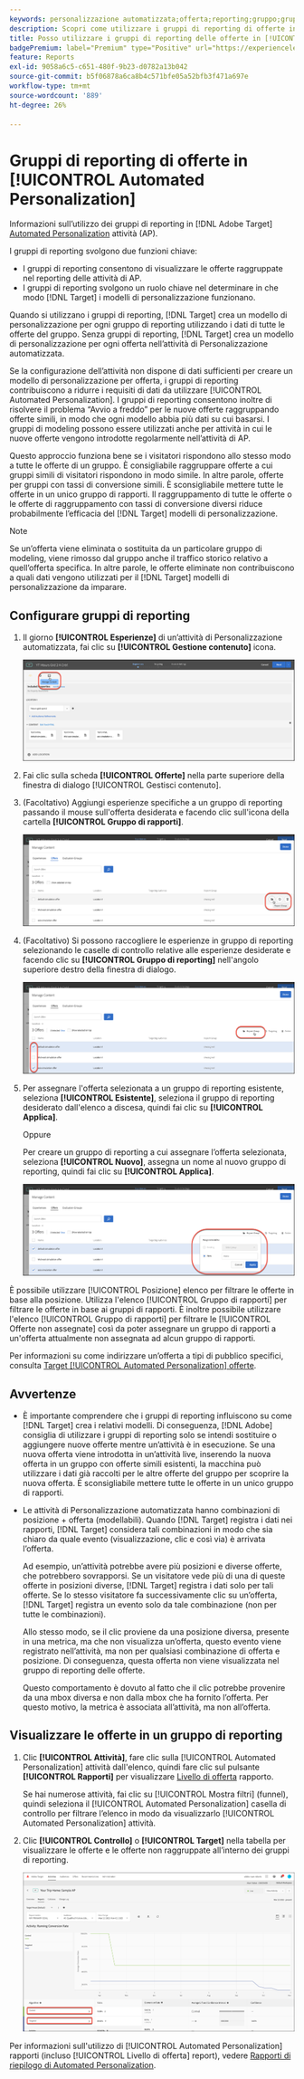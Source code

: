 ```yaml
---
keywords: personalizzazione automatizzata;offerta;reporting;gruppo;gruppo di reporting;ap
description: Scopri come utilizzare i gruppi di reporting di offerte in [!DNL Adobe Target] [!UICONTROL Automated Personalization] attività.
title: Posso utilizzare i gruppi di reporting delle offerte in [!UICONTROL Automated Personalization] Attività?
badgePremium: label="Premium" type="Positive" url="https://experienceleague.adobe.com/docs/target/using/introduction/intro.html?lang=en#premium newtab=true" tooltip="Vedi cosa è incluso in Target Premium."
feature: Reports
exl-id: 9058a6c5-c651-480f-9b23-d0782a13b042
source-git-commit: b5f06878a6ca8b4c571bfe05a52bfb3f471a697e
workflow-type: tm+mt
source-wordcount: '889'
ht-degree: 26%

---
```


# Gruppi di reporting di offerte in [!UICONTROL Automated Personalization]

Informazioni sull’utilizzo dei gruppi di reporting in [!DNL Adobe Target] [Automated Personalization](/help/main/c-activities/t-automated-personalization/automated-personalization.md) attività (AP).

I gruppi di reporting svolgono due funzioni chiave:

* I gruppi di reporting consentono di visualizzare le offerte raggruppate nel reporting delle attività di AP.
* I gruppi di reporting svolgono un ruolo chiave nel determinare in che modo [!DNL Target] i modelli di personalizzazione funzionano.

Quando si utilizzano i gruppi di reporting, [!DNL Target] crea un modello di personalizzazione per ogni gruppo di reporting utilizzando i dati di tutte le offerte del gruppo. Senza gruppi di reporting, [!DNL Target] crea un modello di personalizzazione per ogni offerta nell’attività di Personalizzazione automatizzata.

Se la configurazione dell’attività non dispone di dati sufficienti per creare un modello di personalizzazione per offerta, i gruppi di reporting contribuiscono a ridurre i requisiti di dati da utilizzare [!UICONTROL Automated Personalization]. I gruppi di reporting consentono inoltre di risolvere il problema “Avvio a freddo” per le nuove offerte raggruppando offerte simili, in modo che ogni modello abbia più dati su cui basarsi. I gruppi di modeling possono essere utilizzati anche per attività in cui le nuove offerte vengono introdotte regolarmente nell’attività di AP.

Questo approccio funziona bene se i visitatori rispondono allo stesso modo a tutte le offerte di un gruppo. È consigliabile raggruppare offerte a cui gruppi simili di visitatori rispondono in modo simile. In altre parole, offerte per gruppi con tassi di conversione simili. È sconsigliabile mettere tutte le offerte in un unico gruppo di rapporti. Il raggruppamento di tutte le offerte o le offerte di raggruppamento con tassi di conversione diversi riduce probabilmente l’efficacia del [!DNL Target] modelli di personalizzazione.

>[!NOTE]
>
>Se un’offerta viene eliminata o sostituita da un particolare gruppo di modeling, viene rimosso dal gruppo anche il traffico storico relativo a quell’offerta specifica. In altre parole, le offerte eliminate non contribuiscono a quali dati vengono utilizzati per il [!DNL Target] modelli di personalizzazione da imparare.

## Configurare gruppi di reporting

1. Il giorno **[!UICONTROL Esperienze]** di un’attività di Personalizzazione automatizzata, fai clic su **[!UICONTROL Gestione contenuto]** icona.

   ![Icona Gestisci contenuto](/help/main/c-reports/assets/ap_manage_content.png)

1. Fai clic sulla scheda **[!UICONTROL Offerte]** nella parte superiore della finestra di dialogo [!UICONTROL Gestisci contenuto].
1. (Facoltativo) Aggiungi esperienze specifiche a un gruppo di reporting passando il mouse sull&#39;offerta desiderata e facendo clic sull&#39;icona della cartella **[!UICONTROL Gruppo di rapporti]**.

   ![Icona Gruppo di reporting](/help/main/c-reports/assets/ap_manage_content_2.png)

1. (Facoltativo) Si possono raccogliere le esperienze in gruppo di reporting selezionando le caselle di controllo relative alle esperienze desiderate e facendo clic su **[!UICONTROL Gruppo di reporting]** nell&#39;angolo superiore destro della finestra di dialogo.

   ![Icona Gruppo di reporting](/help/main/c-reports/assets/ap_manage_content_3.png)

1. Per assegnare l&#39;offerta selezionata a un gruppo di reporting esistente, seleziona **[!UICONTROL Esistente]**, seleziona il gruppo di reporting desiderato dall&#39;elenco a discesa, quindi fai clic su **[!UICONTROL Applica]**.

   Oppure

   Per creare un gruppo di reporting a cui assegnare l’offerta selezionata, seleziona **[!UICONTROL Nuovo]**, assegna un nome al nuovo gruppo di reporting, quindi fai clic su **[!UICONTROL Applica]**.

   ![Nuova icona per creare un nuovo gruppo di reporting](/help/main/c-reports/assets/ap_reporting_groups.png)

È possibile utilizzare [!UICONTROL Posizione] elenco per filtrare le offerte in base alla posizione. Utilizza l&#39;elenco [!UICONTROL Gruppo di rapporti] per filtrare le offerte in base ai gruppi di rapporti. È inoltre possibile utilizzare l&#39;elenco [!UICONTROL Gruppo di rapporti] per filtrare le [!UICONTROL Offerte non assegnate] così da poter assegnare un gruppo di rapporti a un&#39;offerta attualmente non assegnata ad alcun gruppo di rapporti.

Per informazioni su come indirizzare un’offerta a tipi di pubblico specifici, consulta [Target [!UICONTROL Automated Personalization] offerte](/help/main/c-activities/t-automated-personalization/ap-target-offers.md#task_F207ED7A41B84FD39BB6FCBFABF4B23E).

## Avvertenze

* È importante comprendere che i gruppi di reporting influiscono su come [!DNL Target] crea i relativi modelli. Di conseguenza, [!DNL Adobe] consiglia di utilizzare i gruppi di reporting solo se intendi sostituire o aggiungere nuove offerte mentre un’attività è in esecuzione. Se una nuova offerta viene introdotta in un’attività live, inserendo la nuova offerta in un gruppo con offerte simili esistenti, la macchina può utilizzare i dati già raccolti per le altre offerte del gruppo per scoprire la nuova offerta. È sconsigliabile mettere tutte le offerte in un unico gruppo di rapporti.

* Le attività di Personalizzazione automatizzata hanno combinazioni di posizione + offerta (modellabili). Quando [!DNL Target] registra i dati nei rapporti, [!DNL Target] considera tali combinazioni in modo che sia chiaro da quale evento (visualizzazione, clic e così via) è arrivata l’offerta.

  Ad esempio, un’attività potrebbe avere più posizioni e diverse offerte, che potrebbero sovrapporsi. Se un visitatore vede più di una di queste offerte in posizioni diverse, [!DNL Target] registra i dati solo per tali offerte. Se lo stesso visitatore fa successivamente clic su un’offerta, [!DNL Target] registra un evento solo da tale combinazione (non per tutte le combinazioni).

  Allo stesso modo, se il clic proviene da una posizione diversa, presente in una metrica, ma che non visualizza un’offerta, questo evento viene registrato nell’attività, ma non per qualsiasi combinazione di offerta e posizione. Di conseguenza, questa offerta non viene visualizzata nel gruppo di reporting delle offerte.

  Questo comportamento è dovuto al fatto che il clic potrebbe provenire da una mbox diversa e non dalla mbox che ha fornito l’offerta. Per questo motivo, la metrica è associata all’attività, ma non all’offerta.

## Visualizzare le offerte in un gruppo di reporting

1. Clic **[!UICONTROL Attività]**, fare clic sulla [!UICONTROL Automated Personalization] attività dall&#39;elenco, quindi fare clic sul pulsante **[!UICONTROL Rapporti]** per visualizzare [Livello di offerta](/help/main/c-reports/personalization-reports/reports-ap.md) rapporto.

   Se hai numerose attività, fai clic su [!UICONTROL Mostra filtri] (funnel), quindi seleziona il [!UICONTROL Automated Personalization] casella di controllo per filtrare l’elenco in modo da visualizzarlo [!UICONTROL Automated Personalization] attività.

1. Clic **[!UICONTROL Controllo]** o **[!UICONTROL Target]** nella tabella per visualizzare le offerte e le offerte non raggruppate all’interno dei gruppi di reporting.

   ![Gruppi di offerte: Controllo e Target](/help/main/c-reports/c-report-settings/assets/offer-groups.png)

Per informazioni sull&#39;utilizzo di [!UICONTROL Automated Personalization] rapporti (incluso [!UICONTROL Livello di offerta] report), vedere [Rapporti di riepilogo di Automated Personalization](/help/main/c-reports/personalization-reports/reports-ap.md).


